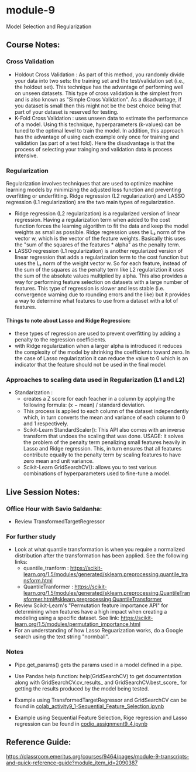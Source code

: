 # module-9
Model Selection and Regularization

## Course Notes:

### Cross Validation
- Holdout Cross Validation : As part of this method, you randomly divide your data into two sets: the training set and the test/validation set (i.e., the holdout set). This technique has the advantage of performing well on unseen datasets.  This type of cross validation is the simplest from and is also known as "Simple Cross Validation".  As a disadvantage, if you dataset is small then this might not be the best choice being that part of your dataset is reserved for testing.
- K-Fold Cross Validation : uses unseen data to estimate the performance of a model. Using this technique, hyperparameters (k-values) can be tuned to the optimal level to train the model. In addition, this approach has the advantage of using each example only once for training and validation (as part of a test fold).  Here the disadvantage is that the process of selecting your trainging and validation data is process intensive.

### Regularization 
Regularization involves techniques that are used to optimize machine learning models by minimizing the adjusted loss function and preventing overfitting or underfitting. Ridge regression (L2 regularization) and LASSO regression (L1 regularization) are the two main types of regularization.
- Ridge regression (L2 regularization) is a regularized version of linear regression. Having a regularization term when added to the cost function forces the learning algorithm to fit the data and keep the model weights as small as possible. Ridge regression uses the L₂ norm of the vector w, which is the vector of the feature weights.  Basically this uses the "sum of the squares of the features * alpha" as the penalty term.
- LASSO regression (L1 regularization) is another regularized version of linear regression that adds a regularization term to the cost function but uses the L₁ norm of the weight vector w.  So for each feature, instead of the sum of the squares as the penalty term like L2 regulariztion it uses the sum of the absolute values multiplied by alpha.  This also provides a way for performing feature selection on datasets with a large number of features.  This type of regression is slower and less stable (i.e. convergence warning due to rounding errors and the like) but it provides a way to determine what features to use from a dataset with a lot of features.

#### Things to note about Lasso and Ridge Regression:
- these types of regression are used to prevent overfitting by adding a penalty to the regression coefficients.
- with Ridge regularization when a larger alpha is introduced it reduces the complexity of the model by shrinking the coefficients toward zero.  In the case of Lasso regularization it can reduce the value to 0 which is an indicator that the feature should not be used in the final model.

### Approaches to scaling data used in Regularization (L1 and L2)
- Standarization : 
  - creates a Z score for each feacher in a column by applying the following formula: (x − mean) / standard deviation.
  - This process is applied to each column of the dataset independently which, in turn converts the mean and variance of each column to 0 and 1 respectively.
  - Scikit-Learn StandardScaler():  This API also comes with an inverse transform that undoes the scaling that was done.
    USAGE: it solves the problem of the penalty term penalizing small features heavily in Lasso and Ridge regression. This, in turn ensures that all features contribute equally to the penalty term by scaling features to have zero mean and unit variance. 
  - Scikit-Learn GridSearchCV(): allows you to test various combinations of hyperparameters used to fine-tune a model.

## Live Session Notes:

### Office Hour with Savio Saldanha:
- Review TransformedTargetRegressor

### For further study
- Look at what quantile transformation is when you require a normalized distribution after the transformation has been applied.  See the following links:
  - quantile_tranform : https://scikit-learn.org/1.5/modules/generated/sklearn.preprocessing.quantile_transform.html
  - QuantileTranformer : https://scikit-learn.org/1.5/modules/generated/sklearn.preprocessing.QuantileTransformer.html#sklearn.preprocessing.QuantileTransformer
- Review Scikit-Learn's "Permutation feature importance API" for determining when features have a high impact when creating a modeling using a specific dataset.  See link: https://scikit-learn.org/1.5/modules/permutation_importance.html
- For an understanding of how Lasso Reguarization works, do a Google search using the text string "normball".

### Notes
- Pipe.get_params() gets the params used in a model defined in a pipe.

- Use Pandas help function: help(GridSearchCV) to get documentation along with GridSearchCV.cv_results_ and GridSearchCV.best_score_ for getting the results produced by the model being tested.

- Example using TransformedTargetRegressor and GridSearchCV can be found in [colab_activity9_1-Sequential_Feature_Selection.ipynb](module-9/edit/main/colab_activity9_1-Sequential_Feature_Selection.ipynb)

- Example using Sequential Feature Selection, Rige regression and Lasso regression can be found in [codio_assignment9_4.ipynb](module-9/edit/main/codio/codio_assignment9_4.ipynb)


## Reference Guide:  
https://classroom.emeritus.org/courses/9464/pages/module-9-transcripts-and-quick-reference-guide?module_item_id=2090387